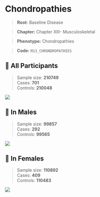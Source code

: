# Chondropathies

> **Root:** Baseline Disease  

> **Chapter:** Chapter XIII- Musculoskeletal  

> **Phenotype:** Chondropathies  

> **Code:** `M13_CHRONDROPATHIES`

## 🧪 All Participants  
> Sample size: **210749**  
> Cases: **701**  
> Controls: **210048**
<img src="/Disease/Figures/ALL/Incidence/M13_CHRONDROPATHIES.png"/>
<CsvTable src="/Disease_Data/ALL/Incidence/COX_M13_CHRONDROPATHIES.csv" label="🔍 View full results" />

## 👨 In Males  
> Sample size: **99857**  
> Cases: **292**  
> Controls: **99565**
<img src="/Disease/Figures/Male/Incidence/M13_CHRONDROPATHIES.png"/>
<CsvTable src="/Disease_Data/Male/Incidence/COX_M13_CHRONDROPATHIES.csv" label="🔍 View full results" />

## 👩 In Females  
> Sample size: **110892**  
> Cases: **409**  
> Controls: **110483**
<img src="/Disease/Figures/Female/Incidence/M13_CHRONDROPATHIES.png"/>
<CsvTable src="/Disease_Data/Female/Incidence/COX_M13_CHRONDROPATHIES.csv" label="🔍 View full results" />
